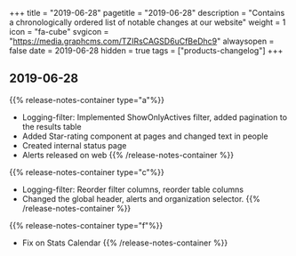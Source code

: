 +++
title = "2019-06-28"
pagetitle = "2019-06-28"
description = "Contains a chronologically ordered list of notable changes at our website"
weight = 1
icon = "fa-cube"
svgicon = "https://media.graphcms.com/TZIRsCAGSD6uCfBeDhc9"
alwaysopen = false
date = 2019-06-28
hidden = true
tags = ["products-changelog"]
+++

## 2019-06-28

{{% release-notes-container type="a"%}}
- Logging-filter: Implemented ShowOnlyActives filter, added pagination to the results table
- Added Star-rating component at pages and changed text in people
- Created internal status page
- Alerts released on web
{{% /release-notes-container %}}

{{% release-notes-container type="c"%}}
- Logging-filter: Reorder filter columns, reorder table columns
- Changed the global header, alerts and organization selector.
{{% /release-notes-container %}}

{{% release-notes-container type="f"%}}
- Fix on Stats Calendar
{{% /release-notes-container %}}